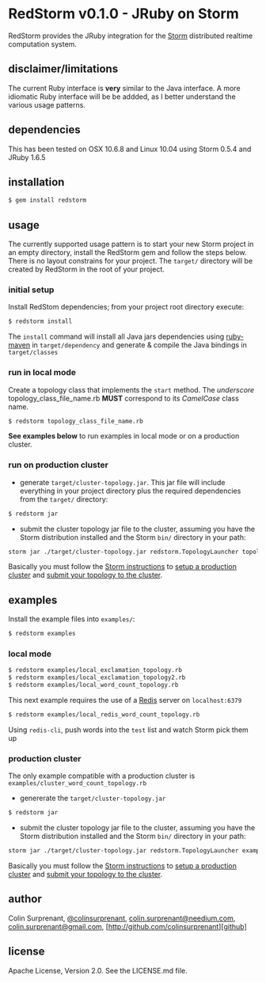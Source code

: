 # RedStorm v0.1.0 - JRuby on Storm

RedStorm provides the JRuby integration for the [Storm][storm] distributed realtime computation system.

## disclaimer/limitations

The current Ruby interface is **very** similar to the Java interface. A more idiomatic Ruby interface will be be addded, as I better understand the various usage patterns.

## dependencies

This has been tested on OSX 10.6.8 and Linux 10.04 using Storm 0.5.4 and JRuby 1.6.5

## installation
``` sh
$ gem install redstorm
```

## usage

The currently supported usage pattern is to start your new Storm project in an empty directory, install the RedStorm gem and follow the steps below. There is no layout constrains for your project. The `target/` directory will be created by RedStorm in the root of your project.

### initial setup

Install RedStom dependencies; from your project root directory execute:

``` sh
$ redstorm install
```

The `install` command will install all Java jars dependencies using [ruby-maven][ruby-maven] in `target/dependency` and generate & compile the Java bindings in `target/classes`

### run in local mode

Create a topology class that implements the `start` method. The *underscore* topology_class_file_name.rb **MUST** correspond to its *CamelCase* class name.

``` sh
$ redstorm topology_class_file_name.rb
```

**See examples below** to run examples in local mode or on a production cluster.

### run on production cluster

- generate `target/cluster-topology.jar`. This jar file will include everything in your project directory plus the required dependencies from the `target/` directory:

``` sh
$ redstorm jar
```

- submit the cluster topology jar file to the cluster, assuming you have the Storm distribution installed and the Storm `bin/` directory in your path:

``` sh
storm jar ./target/cluster-topology.jar redstorm.TopologyLauncher topology_class_file_name.rb
```

Basically you must follow the [Storm instructions](https://github.com/nathanmarz/storm/wiki) to [setup a production cluster](https://github.com/nathanmarz/storm/wiki/Setting-up-a-Storm-cluster) and [submit your topology to the cluster](https://github.com/nathanmarz/storm/wiki/Running-topologies-on-a-production-cluster).


## examples

Install the example files into `examples/`:

``` sh
$ redstorm examples
```

### local mode

``` sh
$ redstorm examples/local_exclamation_topology.rb
$ redstorm examples/local_exclamation_topology2.rb
$ redstorm examples/local_word_count_topology.rb
```

This next example requires the use of a [Redis][redis] server on `localhost:6379`

``` sh
$ redstorm examples/local_redis_word_count_topology.rb
```

Using `redis-cli`, push words into the `test` list and watch Storm pick them up

### production cluster

The only example compatible with a production cluster is `examples/cluster_word_count_topology.rb`

- genererate the `target/cluster-topology.jar`

``` sh
$ redstorm jar
```

- submit the cluster topology jar file to the cluster, assuming you have the Storm distribution installed and the Storm `bin/` directory in your path:

``` sh
storm jar ./target/cluster-topology.jar redstorm.TopologyLauncher examples/cluster_word_count_topology.rb
```

Basically you must follow the [Storm instructions](https://github.com/nathanmarz/storm/wiki) to [setup a production cluster](https://github.com/nathanmarz/storm/wiki/Setting-up-a-Storm-cluster) and [submit your topology to the cluster](https://github.com/nathanmarz/storm/wiki/Running-topologies-on-a-production-cluster).


## author
Colin Surprenant, [@colinsurprenant][twitter], [colin.surprenant@needium.com][needium], [colin.surprenant@gmail.com][gmail], [http://github.com/colinsurprenant][github]

## license
Apache License, Version 2.0. See the LICENSE.md file.

[needium]: colin.surprenant@needium.com
[gmail]: colin.surprenant@gmail.com
[twitter]: http://twitter.com/colinsurprenant
[github]: http://github.com/colinsurprenant
[rvm]: http://beginrescueend.com/
[storm]: https://github.com/nathanmarz/storm
[jruby]: http://jruby.org/
[ruby-maven]: https://github.com/mkristian/ruby-maven
[redis]: http://redis.io/